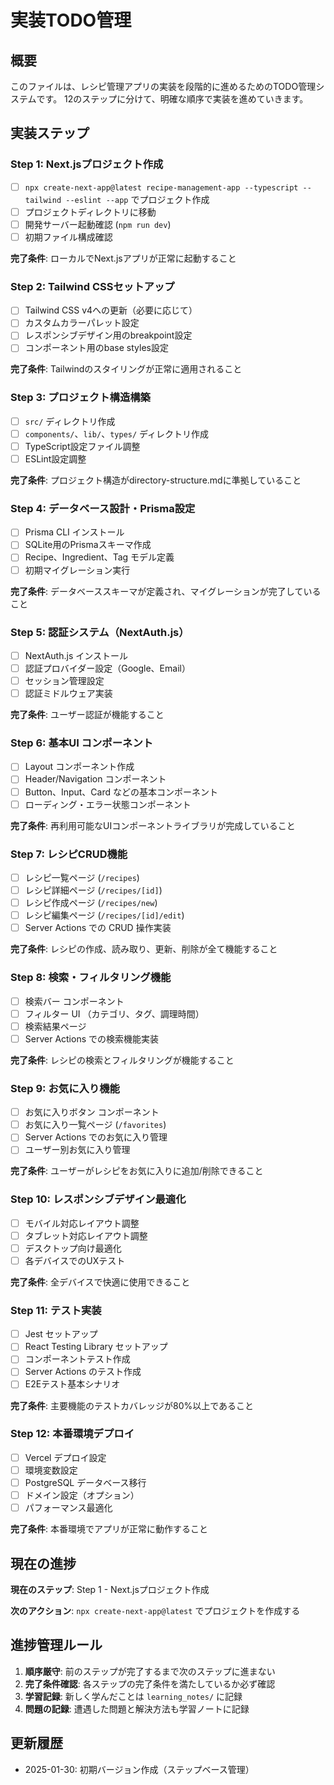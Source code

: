 # 実装TODO管理

## 概要

このファイルは、レシピ管理アプリの実装を段階的に進めるためのTODO管理システムです。
12のステップに分けて、明確な順序で実装を進めていきます。

## 実装ステップ

### Step 1: Next.jsプロジェクト作成
- [ ] `npx create-next-app@latest recipe-management-app --typescript --tailwind --eslint --app` でプロジェクト作成
- [ ] プロジェクトディレクトリに移動
- [ ] 開発サーバー起動確認 (`npm run dev`)
- [ ] 初期ファイル構成確認

**完了条件**: ローカルでNext.jsアプリが正常に起動すること

### Step 2: Tailwind CSSセットアップ
- [ ] Tailwind CSS v4への更新（必要に応じて）
- [ ] カスタムカラーパレット設定
- [ ] レスポンシブデザイン用のbreakpoint設定
- [ ] コンポーネント用のbase styles設定

**完了条件**: Tailwindのスタイリングが正常に適用されること

### Step 3: プロジェクト構造構築
- [ ] `src/` ディレクトリ作成
- [ ] `components/`、`lib/`、`types/` ディレクトリ作成
- [ ] TypeScript設定ファイル調整
- [ ] ESLint設定調整

**完了条件**: プロジェクト構造がdirectory-structure.mdに準拠していること

### Step 4: データベース設計・Prisma設定
- [ ] Prisma CLI インストール
- [ ] SQLite用のPrismaスキーマ作成
- [ ] Recipe、Ingredient、Tag モデル定義
- [ ] 初期マイグレーション実行

**完了条件**: データベーススキーマが定義され、マイグレーションが完了していること

### Step 5: 認証システム（NextAuth.js）
- [ ] NextAuth.js インストール
- [ ] 認証プロバイダー設定（Google、Email）
- [ ] セッション管理設定
- [ ] 認証ミドルウェア実装

**完了条件**: ユーザー認証が機能すること

### Step 6: 基本UI コンポーネント
- [ ] Layout コンポーネント作成
- [ ] Header/Navigation コンポーネント
- [ ] Button、Input、Card などの基本コンポーネント
- [ ] ローディング・エラー状態コンポーネント

**完了条件**: 再利用可能なUIコンポーネントライブラリが完成していること

### Step 7: レシピCRUD機能
- [ ] レシピ一覧ページ (`/recipes`)
- [ ] レシピ詳細ページ (`/recipes/[id]`)
- [ ] レシピ作成ページ (`/recipes/new`)
- [ ] レシピ編集ページ (`/recipes/[id]/edit`)
- [ ] Server Actions での CRUD 操作実装

**完了条件**: レシピの作成、読み取り、更新、削除が全て機能すること

### Step 8: 検索・フィルタリング機能
- [ ] 検索バー コンポーネント
- [ ] フィルター UI （カテゴリ、タグ、調理時間）
- [ ] 検索結果ページ
- [ ] Server Actions での検索機能実装

**完了条件**: レシピの検索とフィルタリングが機能すること

### Step 9: お気に入り機能
- [ ] お気に入りボタン コンポーネント
- [ ] お気に入り一覧ページ (`/favorites`)
- [ ] Server Actions でのお気に入り管理
- [ ] ユーザー別お気に入り管理

**完了条件**: ユーザーがレシピをお気に入りに追加/削除できること

### Step 10: レスポンシブデザイン最適化
- [ ] モバイル対応レイアウト調整
- [ ] タブレット対応レイアウト調整
- [ ] デスクトップ向け最適化
- [ ] 各デバイスでのUXテスト

**完了条件**: 全デバイスで快適に使用できること

### Step 11: テスト実装
- [ ] Jest セットアップ
- [ ] React Testing Library セットアップ
- [ ] コンポーネントテスト作成
- [ ] Server Actions のテスト作成
- [ ] E2Eテスト基本シナリオ

**完了条件**: 主要機能のテストカバレッジが80%以上であること

### Step 12: 本番環境デプロイ
- [ ] Vercel デプロイ設定
- [ ] 環境変数設定
- [ ] PostgreSQL データベース移行
- [ ] ドメイン設定（オプション）
- [ ] パフォーマンス最適化

**完了条件**: 本番環境でアプリが正常に動作すること

## 現在の進捗

**現在のステップ**: Step 1 - Next.jsプロジェクト作成

**次のアクション**: `npx create-next-app@latest` でプロジェクトを作成する

## 進捗管理ルール

1. **順序厳守**: 前のステップが完了するまで次のステップに進まない
2. **完了条件確認**: 各ステップの完了条件を満たしているか必ず確認
3. **学習記録**: 新しく学んだことは `learning_notes/` に記録
4. **問題の記録**: 遭遇した問題と解決方法も学習ノートに記録

## 更新履歴

- 2025-01-30: 初期バージョン作成（ステップベース管理）
